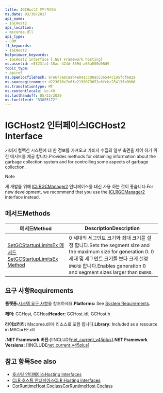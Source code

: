 ```yaml
---
title: IGCHost2 인터페이스
ms.date: 03/30/2017
api_name:
- IGCHost2
api_location:
- mscoree.dll
api_type:
- COM
f1_keywords:
- IGCHost2
helpviewer_keywords:
- IGCHost2 interface [.NET Framework hosting]
ms.assetid: e5323fa4-18ac-424d-859d-a65a550d08d9
topic_type:
- apiref
ms.openlocfilehash: 976673a0caab4e041cc80e5536544c195fcf692a
ms.sourcegitcommit: d223616e7e6fe2139079052e6fcbe25413fb9900
ms.translationtype: MT
ms.contentlocale: ko-KR
ms.lasthandoff: 05/22/2020
ms.locfileid: "83805172"
---
```

# <a name="igchost2-interface"></a><span data-ttu-id="8e59a-102">IGCHost2 인터페이스</span><span class="sxs-lookup"><span data-stu-id="8e59a-102">IGCHost2 Interface</span></span>
<span data-ttu-id="8e59a-103">가비지 컬렉션 시스템에 대 한 정보를 가져오고 가비지 수집의 일부 측면을 제어 하기 위한 메서드를 제공 합니다.</span><span class="sxs-lookup"><span data-stu-id="8e59a-103">Provides methods for obtaining information about the garbage collection system and for controlling some aspects of garbage collection.</span></span>  
  
> [!NOTE]
> <span data-ttu-id="8e59a-104">새 개발을 위해 [ICLRGCManager2](iclrgcmanager2-interface.md) 인터페이스를 대신 사용 하는 것이 좋습니다.</span><span class="sxs-lookup"><span data-stu-id="8e59a-104">For new development, we recommend that you use the [ICLRGCManager2](iclrgcmanager2-interface.md) interface instead.</span></span>  
  
## <a name="methods"></a><span data-ttu-id="8e59a-105">메서드</span><span class="sxs-lookup"><span data-stu-id="8e59a-105">Methods</span></span>  
  
|<span data-ttu-id="8e59a-106">메서드</span><span class="sxs-lookup"><span data-stu-id="8e59a-106">Method</span></span>|<span data-ttu-id="8e59a-107">Description</span><span class="sxs-lookup"><span data-stu-id="8e59a-107">Description</span></span>|  
|------------|-----------------|  
|[<span data-ttu-id="8e59a-108">SetGCStartupLimitsEx 메서드</span><span class="sxs-lookup"><span data-stu-id="8e59a-108">SetGCStartupLimitsEx Method</span></span>](igchost2-setgcstartuplimitsex-method.md)|<span data-ttu-id="8e59a-109">0 세대의 세그먼트 크기와 최대 크기를 설정 합니다.</span><span class="sxs-lookup"><span data-stu-id="8e59a-109">Sets the segment size and the maximum size for generation 0.</span></span> <span data-ttu-id="8e59a-110">0 세대 및 세그먼트 크기를 보다 크게 설정 `DWORD` 합니다.</span><span class="sxs-lookup"><span data-stu-id="8e59a-110">Enables generation 0 and segment sizes larger than `DWORD`.</span></span>|  
  
## <a name="requirements"></a><span data-ttu-id="8e59a-111">요구 사항</span><span class="sxs-lookup"><span data-stu-id="8e59a-111">Requirements</span></span>  
 <span data-ttu-id="8e59a-112">**플랫폼:**[시스템 요구 사항](../../get-started/system-requirements.md)을 참조하세요.</span><span class="sxs-lookup"><span data-stu-id="8e59a-112">**Platforms:** See [System Requirements](../../get-started/system-requirements.md).</span></span>  
  
 <span data-ttu-id="8e59a-113">**헤더:** GCHost, GCHost</span><span class="sxs-lookup"><span data-stu-id="8e59a-113">**Header:** GCHost.idl, GCHost.h</span></span>  
  
 <span data-ttu-id="8e59a-114">**라이브러리:** Mscoree.dll에 리소스로 포함 됩니다.</span><span class="sxs-lookup"><span data-stu-id="8e59a-114">**Library:** Included as a resource in MSCorEE.dll</span></span>  
  
 <span data-ttu-id="8e59a-115">**.NET Framework 버전:**[!INCLUDE[net_current_v45plus](../../../../includes/net-current-v45plus-md.md)]</span><span class="sxs-lookup"><span data-stu-id="8e59a-115">**.NET Framework Versions:** [!INCLUDE[net_current_v45plus](../../../../includes/net-current-v45plus-md.md)]</span></span>  
  
## <a name="see-also"></a><span data-ttu-id="8e59a-116">참고 항목</span><span class="sxs-lookup"><span data-stu-id="8e59a-116">See also</span></span>

- [<span data-ttu-id="8e59a-117">호스팅 인터페이스</span><span class="sxs-lookup"><span data-stu-id="8e59a-117">Hosting Interfaces</span></span>](hosting-interfaces.md)
- [<span data-ttu-id="8e59a-118">CLR 호스팅 인터페이스</span><span class="sxs-lookup"><span data-stu-id="8e59a-118">CLR Hosting Interfaces</span></span>](clr-hosting-interfaces.md)
- [<span data-ttu-id="8e59a-119">CorRuntimeHost Coclass</span><span class="sxs-lookup"><span data-stu-id="8e59a-119">CorRuntimeHost Coclass</span></span>](corruntimehost-coclass.md)
